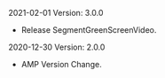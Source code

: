 2021-02-01 Version: 3.0.0
- Release SegmentGreenScreenVideo.

2020-12-30 Version: 2.0.0
- AMP Version Change.

